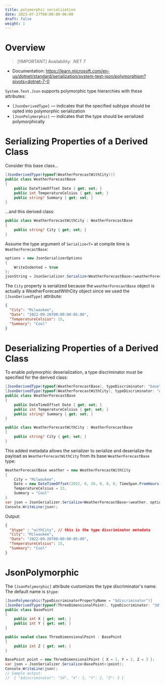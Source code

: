 ```yaml
---
title: polymorphic serialization
date: 2023-07-27T00:00:00-06:00
draft: false
weight: 1
---
```


# Overview
> [!IMPORTANT] Availability: .NET 7

- Documentation: https://learn.microsoft.com/en-us/dotnet/standard/serialization/system-text-json/polymorphism?pivots=dotnet-7-0

`System.Text.Json` supports polymorphic type hierarchies with these attributes:
- `[JsonDerivedType]` — indicates that the specified subtype should be opted into polymorphic serialization
- `[JsonPolymorphic]` — indicates that the type should be serialized polymorphically

# Serializing Properties of a Derived Class
Consider this base class...
```cs {hl_lines=1}
[JsonDerivedType(typeof(WeatherForecastWithCity))]
public class WeatherForecastBase
{
    public DateTimeOffset Date { get; set; }
    public int TemperatureCelsius { get; set; }
    public string? Summary { get; set; }
}
```

...and this derived class:
```cs
public class WeatherForecastWithCity : WeatherForecastBase
{
    public string? City { get; set; }
}
```

Assume the type argument of `Serialize<T>` at compile time is `WeatherForecastBase`:
```cs
options = new JsonSerializerOptions
{
    WriteIndented = true
};
jsonString = JsonSerializer.Serialize<WeatherForecastBase>(weatherForecastBase, options);
```

The `City` property is serialized because the `weatherForecastBase` object is actually a WeatherForecastWithCity object since we used the `[JsonDerivedType]` attribute:

```json
{
  "City": "Milwaukee",
  "Date": "2022-09-26T00:00:00-05:00",
  "TemperatureCelsius": 15,
  "Summary": "Cool"
}
```

# Deserializing Properties of a Derived Class
To enable polymorphic deserialization, a  type discriminator must be specified for the derived class:
```cs {hl_lines=[1,2]}
[JsonDerivedType(typeof(WeatherForecastBase), typeDiscriminator: "base")]
[JsonDerivedType(typeof(WeatherForecastWithCity), typeDiscriminator: "withCity")]
public class WeatherForecastBase
{
    public DateTimeOffset Date { get; set; }
    public int TemperatureCelsius { get; set; }
    public string? Summary { get; set; }
}

public class WeatherForecastWithCity : WeatherForecastBase
{
    public string? City { get; set; }
}
```

This added metadata allows the serializer to serialize and deserialize the payload as `WeatherForecastWithCity` from its base `WeatherForecastBase` type:
```cs
WeatherForecastBase weather = new WeatherForecastWithCity
{
    City = "Milwaukee",
    Date = new DateTimeOffset(2022, 9, 26, 0, 0, 0, TimeSpan.FromHours(-5)),
    TemperatureCelsius = 15,
    Summary = "Cool"
}
var json = JsonSerializer.Serialize<WeatherForecastBase>(weather, options);
Console.WriteLine(json);
```
Output:
```json
{
  "$type" : "withCity", // this is the type discriminator metadata 
  "City": "Milwaukee",
  "Date": "2022-09-26T00:00:00-05:00",
  "TemperatureCelsius": 15,
  "Summary": "Cool"
}
```

# JsonPolymorphic
The `[JsonPolymorphic]` attribute customizes the type discriminator's name.  The default name is `$type`:
```cs
[JsonPolymorphic(TypeDiscriminatorPropertyName = "$discriminator")]
[JsonDerivedType(typeof(ThreeDimensionalPoint), typeDiscriminator: "3d")]
public class BasePoint
{
    public int X { get; set; }
    public int Y { get; set; }
}

public sealed class ThreeDimensionalPoint : BasePoint
{
    public int Z { get; set; }
}

BasePoint point = new ThreeDimensionalPoint { X = 1, Y = 2, Z = 3 };
var json = JsonSerializer.Serialize<BasePoint>(point);
Console.WriteLine(json);
// Sample output:
//  { "$discriminator": "3d", "X": 1, "Y": 2, "Z": 3 }
```

